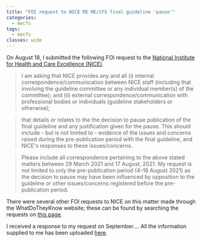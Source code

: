 ```yaml
---
title: "FOI request to NICE RE ME/CFS final guideline 'pause'"
categories:
  - mecfs
tags:
  - mecfs
classes: wide
---
```


On August 18, I submitted the following FOI request to the [National Institute for Health and Care Excellence (NICE)](https://www.nice.org.uk/).

>I am asking that NICE provides any and all
(i) internal correspondence/communication between NICE staff (including that involving the guideline committee or any individual member(s) of the committee); and
(ii) external correspondence/communication with professional bodies or individuals (guideline stakeholders or otherwise);

>that details or relates to the the decision to pause publication of the final guideline and any justification given for the pause. This should include - but is not limited to - evidence of the issues and concerns raised during the pre-publication period with the final guideline, and NICE's responses to these issues/concerns.

>Please include all correspondence pertaining to the above stated matters between 29 March 2021 and 17 August, 2021. My request is not limited to only the pre-publication period (4–18 August 2021) as the decision to pause may have been influenced by opposition to the guideline or other issues/concerns registered before the pre-publication period.

There were several other FOI requests to NICE on this matter made through the WhatDoTheyKnow website; these can be found by searching the requests on [this page](https://www.whatdotheyknow.com/body/nice).

I received a response to my request on September.... All the information supplied to me has been uploaded [here](https://www.dropbox.com/s/bw97vbdxy0p4acf/EH-317153_October21_NICEPause.zip?dl=0).
